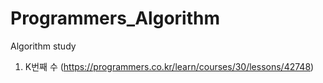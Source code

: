 # Programmers_Algorithm
Algorithm study 

1. K번째 수 (https://programmers.co.kr/learn/courses/30/lessons/42748)
